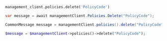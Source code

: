 ```python
management_client.policies.delete('PolicyCode')
```

```csharp
var message = await managementClient.Policies.Delete("PolicyCode");
```

```java
CommonMessage message = managementClient.policies().delete("PolicyCode").execute();
```

```php
$message = $managementClient->policies()->delete("PolicyCode");
```
